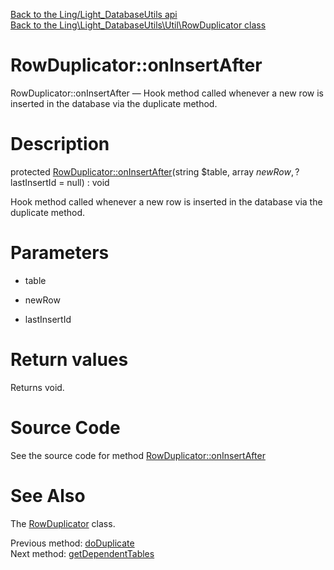 [Back to the Ling/Light_DatabaseUtils api](https://github.com/lingtalfi/Light_DatabaseUtils/blob/master/doc/api/Ling/Light_DatabaseUtils.md)<br>
[Back to the Ling\Light_DatabaseUtils\Util\RowDuplicator class](https://github.com/lingtalfi/Light_DatabaseUtils/blob/master/doc/api/Ling/Light_DatabaseUtils/Util/RowDuplicator.md)


RowDuplicator::onInsertAfter
================



RowDuplicator::onInsertAfter — Hook method called whenever a new row is inserted in the database via the duplicate method.




Description
================


protected [RowDuplicator::onInsertAfter](https://github.com/lingtalfi/Light_DatabaseUtils/blob/master/doc/api/Ling/Light_DatabaseUtils/Util/RowDuplicator/onInsertAfter.md)(string $table, array $newRow, ?$lastInsertId = null) : void




Hook method called whenever a new row is inserted in the database via the duplicate method.




Parameters
================


- table

    

- newRow

    

- lastInsertId

    


Return values
================

Returns void.








Source Code
===========
See the source code for method [RowDuplicator::onInsertAfter](https://github.com/lingtalfi/Light_DatabaseUtils/blob/master/Util/RowDuplicator.php#L361-L364)


See Also
================

The [RowDuplicator](https://github.com/lingtalfi/Light_DatabaseUtils/blob/master/doc/api/Ling/Light_DatabaseUtils/Util/RowDuplicator.md) class.

Previous method: [doDuplicate](https://github.com/lingtalfi/Light_DatabaseUtils/blob/master/doc/api/Ling/Light_DatabaseUtils/Util/RowDuplicator/doDuplicate.md)<br>Next method: [getDependentTables](https://github.com/lingtalfi/Light_DatabaseUtils/blob/master/doc/api/Ling/Light_DatabaseUtils/Util/RowDuplicator/getDependentTables.md)<br>

